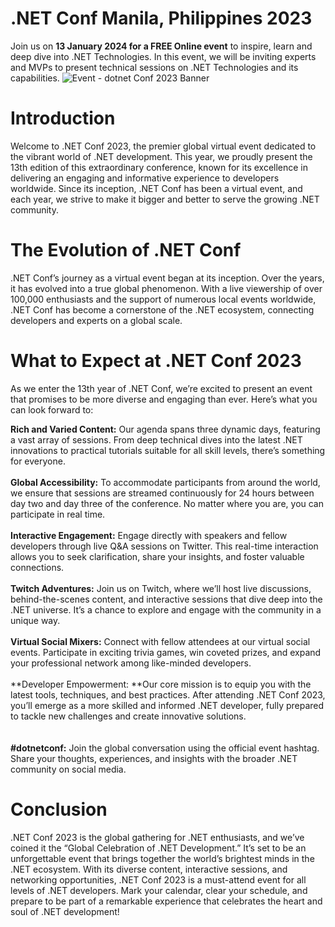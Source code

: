 # .NET Conf Manila, Philippines 2023
Join us on **13 January 2024 for a FREE Online event** to inspire, learn and deep dive into .NET Technologies. In this event, we will be inviting experts and MVPs to present technical sessions on .NET Technologies and its capabilities.
![Event - dotnet Conf 2023 Banner](https://github.com/rijwanansari/dotnetconf/assets/25387035/701699a0-3610-42e0-b98f-fedaa2b66201)


# Introduction 

Welcome to .NET Conf 2023, the premier global virtual event dedicated to the vibrant world of .NET development. This year, we proudly present the 13th edition of this extraordinary conference, known for its excellence in delivering an engaging and informative experience to developers worldwide. Since its inception, .NET Conf has been a virtual event, and each year, we strive to make it bigger and better to serve the growing .NET community.

# The Evolution of .NET Conf

.NET Conf’s journey as a virtual event began at its inception. Over the years, it has evolved into a true global phenomenon. With a live viewership of over 100,000 enthusiasts and the support of numerous local events worldwide, .NET Conf has become a cornerstone of the .NET ecosystem, connecting developers and experts on a global scale.

# What to Expect at .NET Conf 2023

As we enter the 13th year of .NET Conf, we’re excited to present an event that promises to be more diverse and engaging than ever. Here’s what you can look forward to:<br>

**Rich and Varied Content:** Our agenda spans three dynamic days, featuring a vast array of sessions. From deep technical dives into the latest .NET innovations to practical tutorials suitable for all skill levels, there’s something for everyone. <br><br>
**Global Accessibility:** To accommodate participants from around the world, we ensure that sessions are streamed continuously for 24 hours between day two and day three of the conference. No matter where you are, you can participate in real time. <br><br>
**Interactive Engagement:** Engage directly with speakers and fellow developers through live Q&A sessions on Twitter. This real-time interaction allows you to seek clarification, share your insights, and foster valuable connections. <br><br>
**Twitch Adventures:** Join us on Twitch, where we’ll host live discussions, behind-the-scenes content, and interactive sessions that dive deep into the .NET universe. It’s a chance to explore and engage with the community in a unique way. <br><br>
**Virtual Social Mixers:** Connect with fellow attendees at our virtual social events. Participate in exciting trivia games, win coveted prizes, and expand your professional network among like-minded developers. <br><br>
**Developer Empowerment: **Our core mission is to equip you with the latest tools, techniques, and best practices. After attending .NET Conf 2023, you’ll emerge as a more skilled and informed .NET developer, fully prepared to tackle new challenges and create innovative solutions. <br><br><br>
**#dotnetconf:** Join the global conversation using the official event hashtag. Share your thoughts, experiences, and insights with the broader .NET community on social media.
# Conclusion

.NET Conf 2023 is the global gathering for .NET enthusiasts, and we’ve coined it the “Global Celebration of .NET Development.” It’s set to be an unforgettable event that brings together the world’s brightest minds in the .NET ecosystem. With its diverse content, interactive sessions, and networking opportunities, .NET Conf 2023 is a must-attend event for all levels of .NET developers. Mark your calendar, clear your schedule, and prepare to be part of a remarkable experience that celebrates the heart and soul of .NET development!


